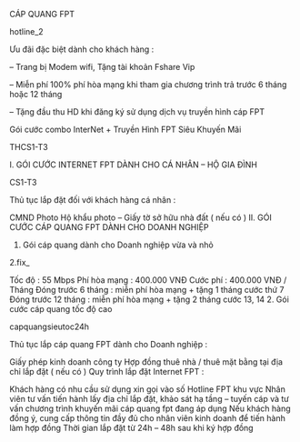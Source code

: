 CÁP QUANG FPT 

hotline_2

Ưu đãi đặc biệt dành cho khách hàng :

– Trang bị Modem wifi, Tặng tài khoản Fshare Vip

– Miễn phí 100% phí hòa mạng khi tham gia chương trình trả trước 6 tháng hoặc 12 tháng

– Tặng đầu thu HD khi đăng ký sử dụng dịch vụ truyền hình cáp FPT

Gói cước combo InterNet + Truyền Hình FPT Siêu Khuyến Mãi 

THCS1-T3

I. GÓI CƯỚC INTERNET FPT DÀNH CHO CÁ NHÂN – HỘ GIA ĐÌNH

CS1-T3

Thủ tục lắp đặt đối với khách hàng cá nhân :

CMND Photo
Hộ khẩu photo – Giấy tờ sở hữu nhà đất ( nếu có )
II. GÓI CƯỚC CÁP QUANG FPT DÀNH CHO DOANH NGHIỆP

1. Gói cáp quang dành cho Doanh nghiệp vừa và nhỏ

2.fix_

Tốc độ : 55 Mbps
Phí hòa mạng : 400.000 VNĐ
Cước phí : 400.000 VNĐ / Tháng
Đóng trước 6 tháng : miễn phí hòa mạng + tặng 1 tháng cước thứ 7
Đóng trước 12 tháng : miễn phí hòa mạng + tặng 2 tháng cước 13, 14
2. Gói cước cáp quang tốc độ cao

capquangsieutoc24h

Thủ tục lắp cáp quang FPT dành cho Doanh nghiệp :

Giấy phép kinh doanh công ty
Hợp đồng thuê nhà / thuê mặt bằng tại địa chỉ lắp đặt ( nếu có )
Quy trình lắp đặt Internet FPT :

Khách hàng có nhu cầu sử dụng xin gọi vào số Hotline FPT khu vực
Nhân viên tư vấn tiến hành lấy địa chỉ lắp đặt, khảo sát hạ tầng – tuyến cáp và tư vấn chương trình khuyến mãi cáp quang fpt đang áp dụng
Nếu khách hàng đồng ý, cung cấp thông tin đầy đủ cho nhân viên kinh doanh để tiến hành làm hợp đồng
Thời gian lắp đặt từ 24h – 48h sau khi ký hợp đồng